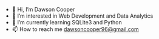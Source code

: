 - 👋 Hi, I’m Dawson Cooper
- 👀 I’m interested in Web Development and Data Analytics 
- 🌱 I’m currently learning SQLite3 and Python
- 📫 How to reach me dawsoncooper96@gmail.com

<!---
DawsonCooper/DawsonCooper is a ✨ special ✨ repository because its `README.md` (this file) appears on your GitHub profile.
You can click the Preview link to take a look at your changes.
--->
